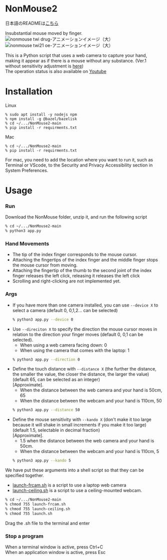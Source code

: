 # NonMouse2
日本語のREADMEは[こちら](README-ja.md)  

Insubstantial mouse moved by finger.      
![nonmouse twi drug-アニメーションイメージ（大）](https://user-images.githubusercontent.com/22733958/121180947-7054ef80-c89c-11eb-9c7a-42a9e1f3f02a.gif)  
![nonmouse twi21 oe-アニメーションイメージ（大）](https://user-images.githubusercontent.com/22733958/121180967-75b23a00-c89c-11eb-82fa-4f5d9abda320.gif)  


This is a Python script that uses a web camera to capture your hand, making it appear as if there is a mouse without any substance. (Ver.1 without sensitivity adjustment is [here](https://github.com/takeyamayuki/NonMouse))  
The operation status is also available on [Youtube](https://youtu.be/ufvOJUTCF8M)

# Installation

Linux
```sh:Install
% sudo apt install -y nodejs npm
% npm install -g @bazel/bazelisk
% cd ~/.../NonMouse2-main
% pip install -r requirments.txt
```

Mac
```sh:Install
% cd ~/.../NonMouse2-main
% pip install -r requirments.txt
```
For mac, you need to add the location where you want to run it, such as Terminal or VScode, to the Security and Privacy Accessibility section in System Preferences.

# Usage
### Run
Download the NonMouse folder, unzip it, and run the following script
```sh
% cd ~/.../NonMouse2-main
% python3 app.py
```
### Hand Movements
* The tip of the index finger corresponds to the mouse cursor.  
* Attaching the fingertips of the index finger and the middle finger stops the mouse cursor from moving.  
* Attaching the fingertip of the thumb to the second joint of the index finger releases the left click, releasing it releases the left click  
* Scrolling and right-clicking are not implemented yet.

### Args
* If you have more than one camera installed, you can use `--device X` to select a camera (default 0,  0,1,2... can be selected)   
    ```sh
    % python3 app.py --device 0
    ```
* Use `--direciton X` to specify the direction the mouse cursor moves in relation to the direction your finger moves (default 0,  0,1 can be selected).  
    * When using a web camera facing down: 0     
    * When using the camera that comes with the laptop: 1
    ```sh
    % python3 app.py --direction 0
    ```
* Define the touch distance with `--distance X` (the further the distance, the smaller the value, the closer the distance, the larger the value) (default 65, can be selected as an integer)   
[Approximate].
    * When the distance between the web camera and your hand is 50cm, 65
    * When the distance between the webcam and your hand is 110cm, 50
    ```sh
    % python3 app.py --distance 50
    ```
* Define the mouse sensitivity with `--kando X` (don't make it too large because it will shake in small increments if you make it too large) (default 1.5, selectable in decimal fraction)  
[Approximate].
    * 1.5 when the distance between the web camera and your hand is 50cm.
    * When the distance between the webcam and your hand is 110cm, 5
    ```sh
    % python3 app.py --kando 5
    ```
We have put these arguments into a shell script so that they can be specified together.  
* [launch-frcam.sh](launch-frcam.sh) is a script to use a laptop web camera  
* [launch-ceiling.sh](launch-ceiling.sh) is a script to use a ceiling-mounted webcam.
```sh
% cd ~/.../NonMouse2-main
% chmod 755 launch-frcam.sh
% chmod 755 launch-ceiling.sh
% chmod 755 launch.sh
```
Drag the .sh file to the terminal and enter    
### Stop a program
When a terminal window is active, press Ctrl+C    
When an application window is active, press Esc    
